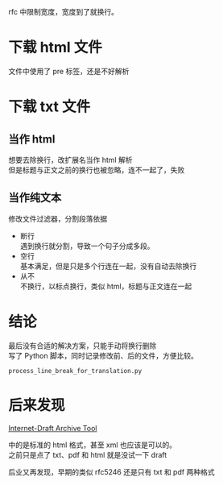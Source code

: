 rfc 中限制宽度，宽度到了就换行。

# 下载 html 文件
文件中使用了 pre 标签，还是不好解析

# 下载 txt 文件
## 当作 html
想要去除换行，改扩展名当作 html 解析  
但是标题与正文之前的换行也被忽略，连不一起了，失败

## 当作纯文本
修改文件过滤器，分割段落依据
* 断行  
遇到换行就分割，导致一个句子分成多段。
* 空行  
基本满足，但是只是多个行连在一起，没有自动去除换行
* 从不  
不换行，以标点换行，类似 html，标题与正文连在一起


# 结论
最后没有合适的解决方案，只能手动将换行删除  
写了 Python 脚本，同时记录修改前、后的文件，方便比较。

    process_line_break_for_translation.py
    
    
# 后来发现
[Internet-Draft Archive Tool](https://tools.ietf.org/id/)

中的是标准的 html 格式，甚至 xml 也应该是可以的。  
之前只是点了 txt、pdf 和 html 就是没试一下 draft

后业又再发现，早期的类似 rfc5246 还是只有 txt 和 pdf 两种格式
